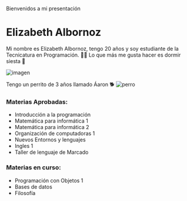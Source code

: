 Bienvenidos a mi presentación
# Elizabeth Albornoz

Mi nombre es Elizabeth Albornoz, tengo 20 años y soy estudiante de la Tecnicatura en Programación. :woman_technologist:
Lo que más me gusta hacer es dormir siesta :sleeping_bed:

![imagen]()

Tengo un perrito de 3 años llamado Áaron :dog2:
![perro]()

### Materias Aprobadas:
* Introducción a la programación
* Matemática para informática 1
* Matemática para informática 2
* Organización de computadoras 1
* Nuevos Entornos y lenguajes
* Ingles 1
* Taller de lenguaje de Marcado

### Materias en curso:
* Programación con Objetos 1
* Bases de datos
* Filosofía
